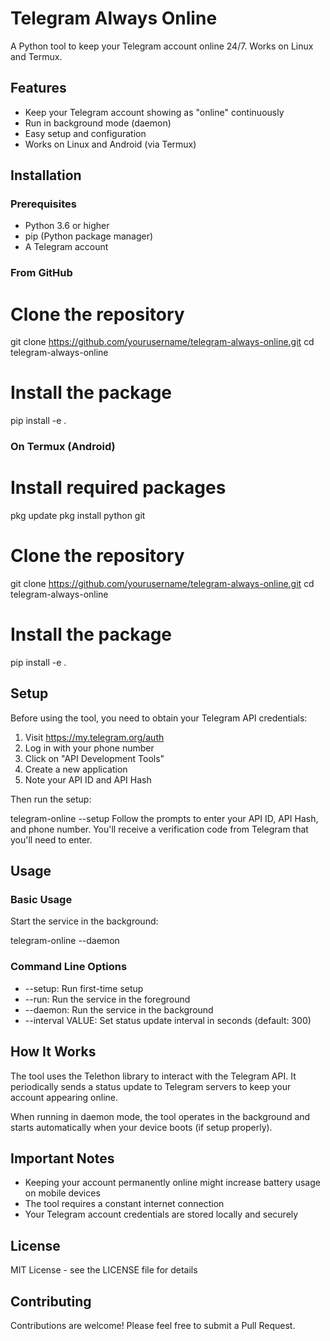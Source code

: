 # Telegram Always Online

A Python tool to keep your Telegram account online 24/7. Works on Linux and Termux.

## Features

- Keep your Telegram account showing as "online" continuously
- Run in background mode (daemon)
- Easy setup and configuration
- Works on Linux and Android (via Termux)

## Installation

### Prerequisites

- Python 3.6 or higher
- pip (Python package manager)
- A Telegram account

### From GitHub

# Clone the repository
git clone https://github.com/yourusername/telegram-always-online.git
cd telegram-always-online

# Install the package
pip install -e .
### On Termux (Android)

# Install required packages
pkg update
pkg install python git

# Clone the repository
git clone https://github.com/yourusername/telegram-always-online.git
cd telegram-always-online

# Install the package
pip install -e .
## Setup

Before using the tool, you need to obtain your Telegram API credentials:

1. Visit https://my.telegram.org/auth
2. Log in with your phone number
3. Click on "API Development Tools"
4. Create a new application
5. Note your API ID and API Hash

Then run the setup:

telegram-online --setup
Follow the prompts to enter your API ID, API Hash, and phone number. You'll receive a verification code from Telegram that you'll need to enter.

## Usage

### Basic Usage

Start the service in the background:

telegram-online --daemon
### Command Line Options

- --setup: Run first-time setup
- --run: Run the service in the foreground
- --daemon: Run the service in the background
- --interval VALUE: Set status update interval in seconds (default: 300)

## How It Works

The tool uses the Telethon library to interact with the Telegram API. It periodically sends a status update to Telegram servers to keep your account appearing online.

When running in daemon mode, the tool operates in the background and starts automatically when your device boots (if setup properly).

## Important Notes

- Keeping your account permanently online might increase battery usage on mobile devices
- The tool requires a constant internet connection
- Your Telegram account credentials are stored locally and securely

## License

MIT License - see the LICENSE file for details

## Contributing

Contributions are welcome! Please feel free to submit a Pull Request.